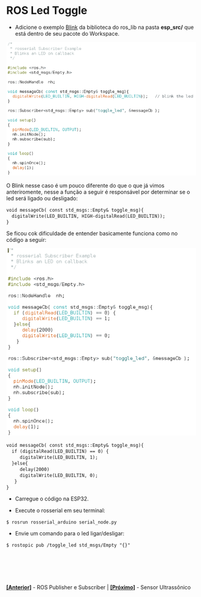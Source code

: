 # ROS Led Toggle

* Adicione o exemplo [Blink](https://github.com/LuisHBM/curso-piloto-MR01/blob/main/01%20-%20Configurando%20o%20ambiente/1.05%20-%20Exemplo%20led_toggle%20utilizando%20ROS/code/Blink/Blink.ino) da biblioteca do ros_lib na pasta **esp_src/** que está dentro de seu pacote do Workspace.

![alt text](https://github.com/LuisHBM/curso-piloto-MR01/blob/main/01%20-%20Configurando%20o%20ambiente/1.05%20-%20Exemplo%20led_toggle%20utilizando%20ROS/img/Blink.png)

O Blink nesse caso é um pouco diferente do que o que já vimos anteriromente, nesse a função a seguir é responsável por determinar se o led será ligado ou desligado:
```
void messageCb( const std_msgs::Empty& toggle_msg){
  digitalWrite(LED_BUILTIN, HIGH-digitalRead(LED_BUILTIN));
}
```
Se ficou cok dificuldade de entender basicamente funciona como no código a seguir:

![alt text](https://github.com/LuisHBM/curso-piloto-MR01/blob/main/01%20-%20Configurando%20o%20ambiente/1.05%20-%20Exemplo%20led_toggle%20utilizando%20ROS/img/Blink%20alterado.png)

```
void messageCb( const std_msgs::Empty& toggle_msg){
  if (digitalRead(LED_BUILTIN) == 0) {
     digitalWrite(LED_BUILTIN, 1);
  }else{
     delay(2000)
     digitalWrite(LED_BUILTIN, 0);
   }
}
```

* Carregue o código na ESP32.

* Execute o rosserial em seu terminal:

```
$ rosrun rosserial_arduino serial_node.py
```
* Envie um comando para o led ligar/desligar:

```
$ rostopic pub /toggle_led std_msgs/Empty "{}"
```


<br><br>
---
  **[[Anterior]](https://github.com/LuisHBM/curso-piloto-MR01/tree/main/01%20-%20Configurando%20o%20ambiente/1.04%20-%20ROS%20Publisher%20e%20Subscriber)** - ROS Publisher e Subscriber   | **[[Próximo]](https://github.com/LuisHBM/curso-piloto-MR01/tree/main/01%20-%20Configurando%20o%20ambiente/1.06%20Sensor%20Ultra-S%C3%B4nico)** - Sensor Ultrassônico
